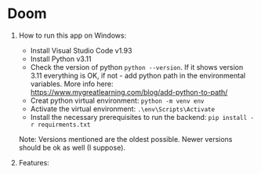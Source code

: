 # Doom
1. How to run this app on Windows:
    - Install Visual Studio Code v1.93
    - Install Python v3.11
    - Check the version of python `python --version`. If it shows version 3.11 everything is OK, if not - add python path in the environmental variables. More info here: https://www.mygreatlearning.com/blog/add-python-to-path/ 
    - Creat python virtual environment: `python -m venv env`
    - Activate the virtual environment: `.\env\Scripts\Activate`
    - Install the necessary prerequisites to run the backend: `pip install -r requirments.txt` 

    Note: Versions mentioned are the oldest possible. Newer versions should be ok as well (I suppose).

2. Features:
